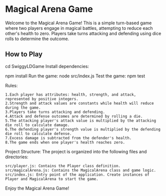 # Magical Arena Game

Welcome to the Magical Arena Game! This is a simple turn-based game where two players engage in magical battles, attempting to reduce each other's health to zero. Players take turns attacking and defending using dice rolls to determine the outcome.

## How to Play

cd SwiggyLDGame
Install dependencies:

npm install
Run the game: node src/index.js
Test the game: npm test

Rules: 

    1.Each player has attributes: health, strength, and attack, represented by positive integers.
    2.Strength and attack values are constants while health will reduce during the game.
    3.Players take turns attacking and defending.
    4.Attack and defense outcomes are determined by rolling a die.
    5.The attacking player's attack value is multiplied by the attacking die roll to calculate damage.
    6.The defending player's strength value is multiplied by the defending die roll to calculate defense.
    7.Excess damage is subtracted from the defender's health.
    8.The game ends when one player's health reaches zero.


Project Structure:
    The project is organized into the following files and directories:
    
    src/player.js: Contains the Player class definition.
    src/magicalArena.js: Contains the MagicalArena class and game logic.
    src/index.js: Entry point of the application. Create instances of Player and MagicalArena to start the game.

Enjoy the Magical Arena Game!